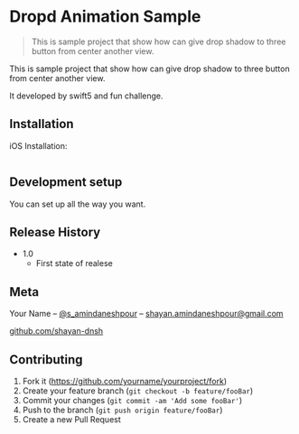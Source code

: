 # Dropd  Animation Sample
> This is sample project that show how can give drop shadow to three button from center another view.

This is sample project that show how can give drop shadow to three button from center another view.

It developed by swift5 and fun challenge. 

## Installation

iOS Installation:

```Clone project and enjoy
```

## Development setup

You can set up all the way you want.


## Release History

* 1.0
    * First state of realese

## Meta

Your Name – [@s_amindaneshpour](twitter.com/s_aminDaneshpur) – shayan.amindaneshpour@gmail.com

[github.com/shayan-dnsh](github.com/shayan-dnsh)

## Contributing

1. Fork it (<https://github.com/yourname/yourproject/fork>)
2. Create your feature branch (`git checkout -b feature/fooBar`)
3. Commit your changes (`git commit -am 'Add some fooBar'`)
4. Push to the branch (`git push origin feature/fooBar`)
5. Create a new Pull Request


